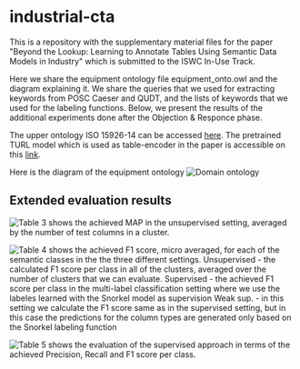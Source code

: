 # industrial-cta

This is a repository with the supplementary material files for the paper "Beyond the Lookup: Learning to Annotate Tables Using Semantic Data Models in Industry" which is submitted to the ISWC In-Use Track. 


Here we share the equipment ontology file equipment_onto.owl and the diagram explaining it. We share the queries that we used for extracting keywords from POSC Caeser and QUDT, and the lists of keywords that we used for the labeling functions. Below, we present the results of the additional experiments done after the Objection & Responce phase.

The upper ontology ISO 15926-14 can be accessed [here](https://rds.posccaesar.org/ontology/lis14/ont/core/).
The pretrained TURL model which is used as table-encoder in the paper is accessible on this [link](https://github.com/sunlab-osu/TURL).

Here is the diagram of the equipment ontology
![Domain ontology](https://user-images.githubusercontent.com/10827830/167885189-0772edc9-73f8-4ab6-ae07-4acf2a9fc682.png)

## Extended evaluation results

![Table 3](https://user-images.githubusercontent.com/10827830/175645684-f40c23c3-d106-43c9-9f95-d0b68d5eb901.png) shows the achieved MAP in the unsupervised setting, averaged by the number of test columns in a cluster.  


![Table 4](https://user-images.githubusercontent.com/10827830/175647212-3f14f966-ada2-477e-bd19-6bb25ee1d5da.png) shows the achieved F1 score, micro averaged, for each of the semantic classes in the the three different settings.
Unsupervised - the calculated F1 score per class in all of the clusters, averaged over the number of clusters that we can evaluate.
Supervised - the achieved F1 score per class in the multi-label classification setting where we use the labeles learned with the Snorkel model as supervision
Weak sup. - in this setting we calculate the F1 score same as in the supervised setting, but in this case the predictions for the column types are generated only based on the Snorkel labeling function

![Table 5](https://user-images.githubusercontent.com/10827830/175645743-a1b80b88-51ec-418e-9655-2bf32cd0a1a4.png) shows the evaluation of the supervised approach in terms of the achieved Precision, Recall and F1 score per class.


